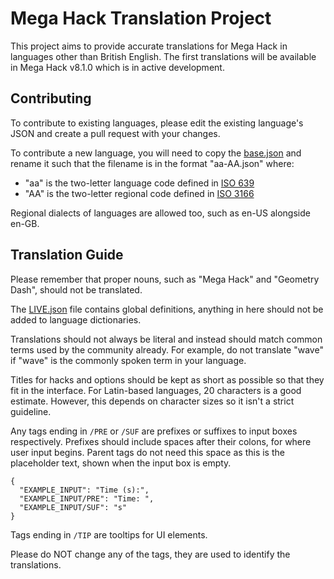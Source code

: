 # Mega Hack Translation Project

This project aims to provide accurate translations for Mega Hack in languages other than British English. The first translations will be available in Mega Hack v8.1.0 which is in active development.

## Contributing

To contribute to existing languages, please edit the existing language's JSON and create a pull request with your changes.

To contribute a new language, you will need to copy the [base.json](/langs/base.json) and rename it such that the filename is in the format "aa-AA.json" where:
- "aa" is the two-letter language code defined in [ISO 639](https://en.wikipedia.org/wiki/List_of_ISO_639_language_codes)
- "AA" is the two-letter regional code defined in [ISO 3166](https://en.wikipedia.org/wiki/List_of_ISO_3166_country_codes)

Regional dialects of languages are allowed too, such as en-US alongside en-GB.

## Translation Guide

Please remember that proper nouns, such as "Mega Hack" and "Geometry Dash", should not be translated.

The [LIVE.json](/langs/LIVE.json) file contains global definitions, anything in here should not be added to language dictionaries.

Translations should not always be literal and instead should match common terms used by the community already. For example, do not translate "wave" if "wave" is the commonly spoken term in your language.

Titles for hacks and options should be kept as short as possible so that they fit in the interface. For Latin-based languages, 20 characters is a good estimate. However, this depends on character sizes so it isn't a strict guideline.

Any tags ending in `/PRE` or `/SUF` are prefixes or suffixes to input boxes respectively. Prefixes should include spaces after their colons, for where user input begins. Parent tags do not need this space as this is the placeholder text, shown when the input box is empty.

```
{
  "EXAMPLE_INPUT": "Time (s):",
  "EXAMPLE_INPUT/PRE": "Time: ",
  "EXAMPLE_INPUT/SUF": "s"
}
```

Tags ending in `/TIP` are tooltips for UI elements.

Please do NOT change any of the tags, they are used to identify the translations.
